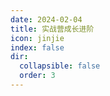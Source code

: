 ```yaml
---
date: 2024-02-04
title: 实战营成长进阶
icon: jinjie
index: false
dir:
  collapsible: false
  order: 3
---
```


<Catalog />
